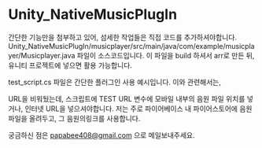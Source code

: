 # Unity_NativeMusicPlugIn

 간단한 기능만을 첨부하고 있어, 섬세한 작업들은 직접 코드를 추가하셔야합니다.
 Unity_NativeMusicPlugIn/musicplayer/src/main/java/com/example/musicplayer/Musicplayer.java  파일이 소스코드입니다.
 이 파일을 build 하셔서 arr로 만든 뒤, 유니티 프로젝트에 넣으면 활용 가능합니다.
 
 test_script.cs 파일은 간단한 플러그인 사용 예시입니다.
 이와 관련해서는,
 
 URL을 비워뒀는데, 스크립트에 TEST URL 변수에 모바일 내부의 음원 파일 위치를 넣거나, 인터넷 URL을 넣으셔야합니다.
 저는 주로 파이어베이스 내 파이어스토어에 음원 파일을 올려두고, 그 음원의링크를 사용합니다.
 
 궁금하신 점은 papabee408@gmail.com 으로 메일보내주세요.

 
 
 
 
 


 
